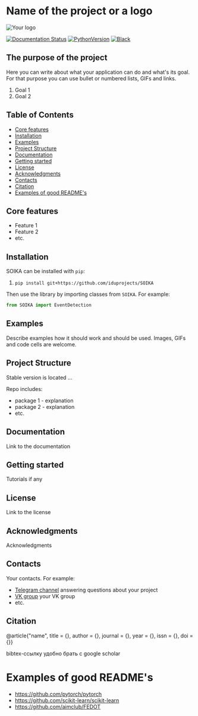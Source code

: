 # Name of the project or a logo

![Your logo](https://i.ibb.co/qBjVx8N/soika.jpg)


[![Documentation Status](https://readthedocs.org/projects/soika/badge/?version=latest)](https://soika.readthedocs.io/en/latest/?badge=latest)
[![PythonVersion](https://img.shields.io/badge/python-3.8%20%7C%203.9%20%7C%203.10-blue)](https://pypi.org/project/scikit-learn/)
[![Black](https://img.shields.io/badge/code%20style-black-000000.svg)](https://github.com/psf/black)

## The purpose of the project

Here you can write about what your application can do and what's its goal.
For that purpose you can use bullet or numbered lists, GIFs and links.

1. Goal 1
2. Goal 2

## Table of Contents

- [Core features](#core-features)
- [Installation](#installation)
- [Examples](#examples)
- [Project Structure](#project-structure)
- [Documentation](#documentation)
- [Getting started](#getting-started)
- [License](#license)
- [Acknowledgments](#acknowledgments)
- [Contacts](#contacts)
- [Citation](#citation)
- [Examples of good README's](#examples-of-good-readmes)

## Core features

- Feature 1
- Feature 2
- etc.

## Installation

SOIKA can be installed with `pip`:

1. `pip install git+https://github.com/iduprojects/SOIKA`

Then use the library by importing classes from `SOIKA`. For example:

```python
from SOIKA import EventDetection
```

## Examples

Describe examples how it should work and should be used.
Images, GIFs and code cells are welcome.

## Project Structure

Stable version is located ...

Repo includes:

- package 1 - explanation
- package 2 - explanation
- etc.

## Documentation

Link to the documentation

## Getting started

Tutorials if any

## License

Link to the license

## Acknowledgments

Acknowledgments

## Contacts

Your contacts. For example:

- [Telegram channel](https://t.me/) answering questions about your project
- [VK group](<https://vk.com/>) your VK group
- etc.

## Citation

@article{"name",
  title = {},
  author = {},
  journal = {},
  year = {},
  issn = {},
  doi = {}}

bibtex-ссылку удобно брать с google scholar

# Examples of good README's

- <https://github.com/pytorch/pytorch>
- <https://github.com/scikit-learn/scikit-learn>
- <https://github.com/aimclub/FEDOT>
